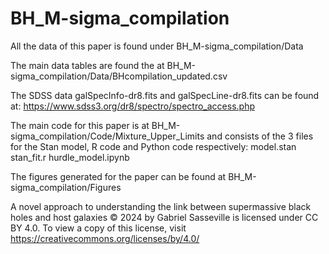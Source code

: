 # BH_M-sigma_compilation

All the data of this paper is found under BH_M-sigma_compilation/Data

The main data tables are found the at BH_M-sigma_compilation/Data/BHcompilation_updated.csv

The SDSS data galSpecInfo-dr8.fits and galSpecLine-dr8.fits can be found at: https://www.sdss3.org/dr8/spectro/spectro_access.php

The main code for this paper is at BH_M-sigma_compilation/Code/Mixture_Upper_Limits and consists of the 3 files for the Stan model, R code and Python code respectively: model.stan stan_fit.r hurdle_model.ipynb

The figures generated for the paper can be found at BH_M-sigma_compilation/Figures


A novel approach to understanding the link between supermassive black holes and host galaxies © 2024 by Gabriel Sasseville is licensed under CC BY 4.0. To view a copy of this license, visit https://creativecommons.org/licenses/by/4.0/
